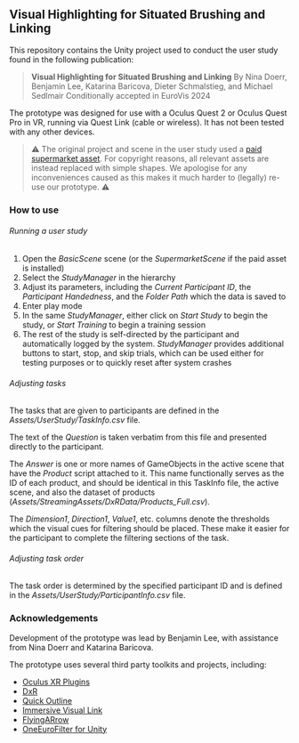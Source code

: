 ## Visual Highlighting for Situated Brushing and Linking
This repository contains the Unity project used to conduct the user study found in the following publication:

> **Visual Highlighting for Situated Brushing and Linking**
> By Nina Doerr, Benjamin Lee, Katarina Baricova, Dieter Schmalstieg, and Michael Sedlmair
> Conditionally accepted in EuroVis 2024

The prototype was designed for use with a Oculus Quest 2 or Oculus Quest Pro in VR, running via Quest Link (cable or wireless). It has not been tested with any other devices.

> ⚠️ The original project and scene in the user study used a [paid supermarket asset](https://assetstore.unity.com/packages/3d/environments/modern-supermarket-186122). For copyright reasons, all relevant assets are instead replaced with simple shapes. We apologise for any inconveniences caused as this makes it much harder to (legally) re-use our prototype. ⚠️

### How to use
###### Running a user study
1. Open the *BasicScene* scene (or the *SupermarketScene* if the paid asset is installed)
2. Select the *StudyManager* in the hierarchy
3. Adjust its parameters, including the *Current Participant ID*, the *Participant Handedness*, and the *Folder Path* which the data is saved to
4. Enter play mode
5. In the same *StudyManager*, either click on *Start Study* to begin the study, or *Start Training* to begin a training session
6. The rest of the study is self-directed by the participant and automatically logged by the system. *StudyManager* provides additional buttons to start, stop, and skip trials, which can be used either for testing purposes or to quickly reset after system crashes

###### Adjusting tasks
The tasks that are given to participants are defined in the *Assets/UserStudy/TaskInfo.csv* file.

The text of the *Question* is taken verbatim from this file and presented directly to the participant.

The *Answer* is one or more names of GameObjects in the active scene that have the *Product* script attached to it. This name functionally serves as the ID of each product, and should be identical in this TaskInfo file, the active scene, and also the dataset of products (*Assets/StreamingAssets/DxRData/Products_Full.csv*).

The *Dimension1*, *Direction1*, *Value1*, etc. columns denote the thresholds which the visual cues for filtering should be placed. These make it easier for the participant to complete the filtering sections of the task.

###### Adjusting task order
The task order is determined by the specified participant ID and is defined in the *Assets/UserStudy/ParticipantInfo.csv* file.


### Acknowledgements
Development of the prototype was lead by Benjamin Lee, with assistance from Nina Doerr and Katarina Baricova.

The prototype  uses several third party toolkits and projects, including:
- [Oculus XR Plugins](https://assetstore.unity.com/publishers/25353)
- [DxR](https://github.com/ronellsicat/DxR)
- [Quick Outline](https://assetstore.unity.com/packages/tools/particles-effects/quick-outline-115488)
- [Immersive Visual Link](https://github.com/aprouzeau/ImmersiveVisualLink)
- [FlyingARrow](https://github.com/UweGruenefeld/OutOfView)
- [OneEuroFilter for Unity](https://github.com/jaantollander/OneEuroFilter)